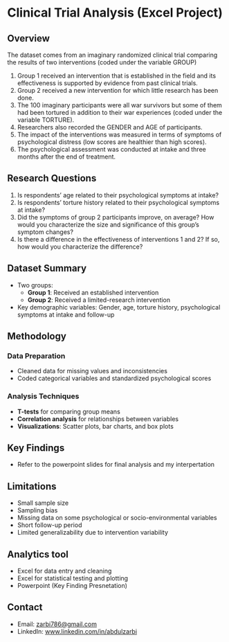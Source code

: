 # Clinical Trial Analysis (Excel Project)

## Overview
The dataset comes from an imaginary randomized clinical trial comparing the results of two interventions (coded under the variable GROUP)

1.	Group 1 received an intervention that is established in the field and its effectiveness is supported by evidence from past clinical trials. 
2. 	Group 2 received a new intervention for which little research has been done. 
3.	The 100 imaginary participants were all war survivors but some of them had been tortured in addition to their war experiences (coded under the variable TORTURE). 
4.	Researchers also recorded the GENDER and AGE of participants. 
5.	The impact of the interventions was measured in terms of symptoms of psychological distress (low scores are healthier than high scores). 
6.	The psychological assessment was conducted at intake and three months after the end of treatment.
    
## Research Questions
1.	Is respondents’ age related to their psychological symptoms at intake?
2.	Is respondents’ torture history related to their psychological symptoms at intake?
3.	Did the symptoms of group 2 participants improve, on average? How would you characterize the size and significance of this group’s symptom changes?
4.	Is there a difference in the effectiveness of interventions 1 and 2? If so, how would you characterize the difference? 

## Dataset Summary
- Two groups:  
  - **Group 1**: Received an established intervention  
  - **Group 2**: Received a limited-research intervention  
- Key demographic variables: Gender, age, torture history, psychological symptoms at intake and follow-up

## Methodology

### Data Preparation
- Cleaned data for missing values and inconsistencies
- Coded categorical variables and standardized psychological scores

### Analysis Techniques
- **T-tests** for comparing group means  
- **Correlation analysis** for relationships between variables  
- **Visualizations**: Scatter plots, bar charts, and box plots  
## Key Findings 
- Refer to the powerpoint slides for final analysis and my interpertation

## Limitations
- Small sample size
- Sampling bias
- Missing data on some psychological or socio-environmental variables
- Short follow-up period
- Limited generalizability due to intervention variability

## Analytics tool
- Excel for data entry and cleaning
- Excel for statistical testing and plotting
- Powerpoint (Key Finding Presnetation)

## Contact
- Email: zarbi786@gmail.com 
- LinkedIn: www.linkedin.com/in/abdulzarbi

